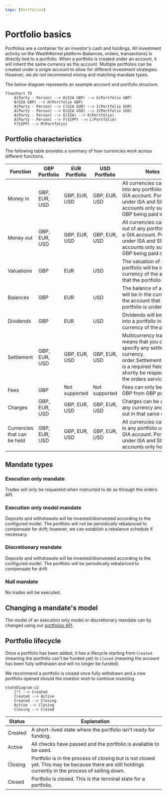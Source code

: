 ```yaml
---
tags: [Portfolios]
---
```


# Portfolio basics

Portfolios are a container for an investor's cash and holdings. All investment activity on the WealthKernel platform (balances, orders, transactions) is directly tied to a portfolio. When a portfolio is created under an account, it will inherit the same currency as the account. Multiple portfolios can be created under a single account to allow for different investment strategies. However, we do not recommend mixing and matching mandate types.

The below diagram represents an example account and portfolio structure. 


```mermaid
flowchart TD
    A(Party - Person) --> B(GIA GBP) --> G(Portfolio GBP)
    B(GIA GBP) --> H(Portfolio GBP)
    A(Party - Person) --> C(GIA EUR) --> I(Portfolio EUR)
    A(Party - Person) --> D(GIA USD) --> J(Portfolio USD)
    A(Party - Person) --> E(ISA) --> K(Portfolio)
    A(Party - Person) --> F(SIPP) --> L(Portfolio)
    F(SIPP) --> M(Portfolio)
```
## Portfolio characteristics

The following table provides a summary of how currencies work across different functions. 

| Function | GBP Portfolio | EUR Portfolio | USD Portfolio | Notes |
|---|---|---|---|-------------|
| Money in | GBP, EUR, USD | GBP, EUR, USD | GBP, EUR, USD |All currencies can be paid into any portfolio under a GIA account. Portfolios under ISA and SIPP accounts only support GBP being paid in|
| Money out | GBP, EUR, USD | GBP, EUR, USD | GBP, EUR, USD |All currencies can be paid out of any portfolio under a GIA account. Portfolios under ISA and SIPP accounts only support GBP being paid out|
| Valuations | GBP | EUR | USD |The valuation of a portfolio will be in the currency of the account that the portfolio is under|
| Balances | GBP | EUR | USD |The balance of a portfolio will be in the currency of the account that the portfolio is under|
| Dividends | GBP | EUR | USD |Dividends will be paid into a portfolio in the currency of the portfolio|
| Settlement| GBP, EUR, USD | GBP, EUR, USD | GBP, EUR, USD |Multicurrency trading means that you can specify any settlement currency.  order.SettlementCurrency is a required field and will shortly be respected by the orders service|
| Fees | GBP | Not supported  |Not supported |Fees can only be taken in GBP from GBP portfolios|
| Charges | GBP, EUR, USD | GBP, EUR, USD | GBP, EUR, USD |Charges can be added in any currency and paid out in that same currency|
| Currencies that can be held | GBP, EUR, USD | GBP, EUR, USD | GBP, EUR, USD |All currencies can be held in any portfolio under a GIA account. Portfolios under ISA and SIPP accounts only hold GBP|

## Mandate types

### Execution only mandate

Trades will only be requested when instructed to do so through the orders API.

### Execution only model mandate

Deposits and withdrawals will be invested/disinvested according to the configured model. The portfolio will not be periodically rebalanced to compensate for drift; however, we can establish a rebalance schedule if necessary.

### Discretionary mandate

Deposits and withdrawals will be invested/disinvested according to the configured model. The portfolio will be periodically rebalanced to compensate for drift.

### Null mandate

No trades will be executed.

## Changing a mandate's model

The model of an execution only model or discretionary mandate can by changed using our [portfolios API](https://wealthkernel.stoplight.io/docs/api/bf12b86730c62-change-a-portfolio-s-mandate-or-model).

## Portfolio lifecycle

Once a portfolio has been added, it has a lifecycle starting from `Created` (meaning the portfolio can't be funded yet) to `Closed` (meaning the account has been fully withdrawn and will no longer be funded).

We recommend a portfolio is closed once fully withdrawn and a new portfolio opened should the investor wish to continue investing.

```mermaid
stateDiagram-v2
    [*] --> Created
    Created --> Active
    Created --> Closing
    Active --> Closing
    Closing --> Closed
```

| Status | Explanation |
|---|---|
| Created | A short-lived state where the portfolio isn't ready for funding. |
| Active | All checks have passed and the portfolio is available to be used. |
| Closing | Portfolio is in the process of closing but is not closed yet. This may be because there are still holdings currently in the process of selling down. |
| Closed | Portfolio is closed. This is the terminal state for a portfolio. |
